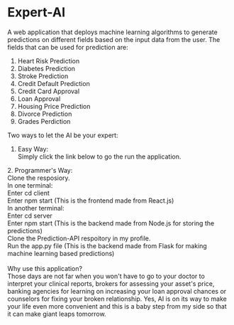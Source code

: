 # Expert-AI
A web application that deploys machine learning algorithms to generate predictions on different fields based on the input data from the user.
The fields that can be used for prediction are:
1. Heart Risk Prediction
2. Diabetes Prediction
3. Stroke Prediction
4. Credit Default Prediction
5. Credit Card Approval
6. Loan Approval
7. Housing Price Prediction
8. Divorce Prediction
9. Grades Perdiction

Two ways to let the AI be your expert:<br/>
1. Easy Way:      <br/>
  Simply click the link below to go the run the application.  <br/>              
  <TBA>
2. Programmer's Way:<br/>                      
  Clone the resposiory.  <br/>                   
  In one terminal:            <br/>     
    Enter cd client             <br/>
    Enter npm start (This is the frontend made from React.js) <br/>          
  In another terminal:               <br/>
    Enter cd server                <br/>
    Enter npm start (This is the backend made from Node.js for storing the predictions)             <br/>   
  Clone the Prediction-API respoitory in my profile.                     <br/>
    Run the app.py file (This is the backend made from Flask for making machine learning based predictions)             <br/>  
                               <br/>
 Why use this application?          <br/>                     
 Those days are not far when you won't have to go to your doctor to interpret your clinical reports, brokers for assessing your asset's price, banking agencies for learning on increasing your loan approval chances or counselors for fixing your broken relationship. Yes, AI is on its way to make your life even more convenient and this is a baby step from my side so that it can make giant leaps tomorrow.  
